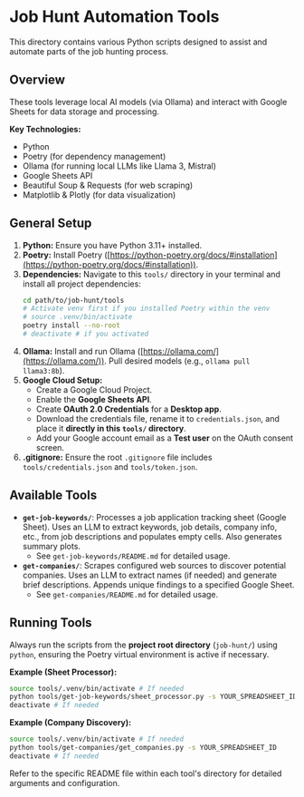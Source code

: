 # Job Hunt Automation Tools

This directory contains various Python scripts designed to assist and automate parts of the job hunting process.

## Overview

These tools leverage local AI models (via Ollama) and interact with Google Sheets for data storage and processing.

**Key Technologies:**

*   Python
*   Poetry (for dependency management)
*   Ollama (for running local LLMs like Llama 3, Mistral)
*   Google Sheets API
*   Beautiful Soup & Requests (for web scraping)
*   Matplotlib & Plotly (for data visualization)

## General Setup

1.  **Python:** Ensure you have Python 3.11+ installed.
2.  **Poetry:** Install Poetry ([https://python-poetry.org/docs/#installation](https://python-poetry.org/docs/#installation)).
3.  **Dependencies:** Navigate to this `tools/` directory in your terminal and install all project dependencies:
    ```bash
    cd path/to/job-hunt/tools
    # Activate venv first if you installed Poetry within the venv
    # source .venv/bin/activate
    poetry install --no-root
    # deactivate # if you activated
    ```
4.  **Ollama:** Install and run Ollama ([https://ollama.com/](https://ollama.com/)). Pull desired models (e.g., `ollama pull llama3:8b`).
5.  **Google Cloud Setup:**
    *   Create a Google Cloud Project.
    *   Enable the **Google Sheets API**.
    *   Create **OAuth 2.0 Credentials** for a **Desktop app**.
    *   Download the credentials file, rename it to `credentials.json`, and place it **directly in this `tools/` directory**.
    *   Add your Google account email as a **Test user** on the OAuth consent screen.
6.  **.gitignore:** Ensure the root `.gitignore` file includes `tools/credentials.json` and `tools/token.json`.

## Available Tools

*   **`get-job-keywords/`**: Processes a job application tracking sheet (Google Sheet). Uses an LLM to extract keywords, job details, company info, etc., from job descriptions and populates empty cells. Also generates summary plots.
    *   See `get-job-keywords/README.md` for detailed usage.
*   **`get-companies/`**: Scrapes configured web sources to discover potential companies. Uses an LLM to extract names (if needed) and generate brief descriptions. Appends unique findings to a specified Google Sheet.
    *   See `get-companies/README.md` for detailed usage.

## Running Tools

Always run the scripts from the **project root directory** (`job-hunt/`) using `python`, ensuring the Poetry virtual environment is active if necessary.

**Example (Sheet Processor):**
```bash
source tools/.venv/bin/activate # If needed
python tools/get-job-keywords/sheet_processor.py -s YOUR_SPREADSHEET_ID
deactivate # If needed
```

**Example (Company Discovery):**
```bash
source tools/.venv/bin/activate # If needed
python tools/get-companies/get_companies.py -s YOUR_SPREADSHEET_ID
deactivate # If needed
```

Refer to the specific README file within each tool's directory for detailed arguments and configuration. 